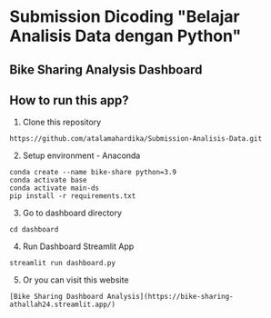 # Submission Dicoding "Belajar Analisis Data dengan Python"  
## Bike Sharing Analysis Dashboard  

## How to run this app?  
1. Clone this repository  
```
https://github.com/atalamahardika/Submission-Analisis-Data.git
```  
2. Setup environment - Anaconda  
```
conda create --name bike-share python=3.9
conda activate base
conda activate main-ds
pip install -r requirements.txt
```  
3. Go to dashboard directory  
```
cd dashboard
```  
4. Run Dashboard Streamlit App  
```
streamlit run dashboard.py
```  
5. Or you can visit this website  
```
[Bike Sharing Dashboard Analysis](https://bike-sharing-athallah24.streamlit.app/)
```